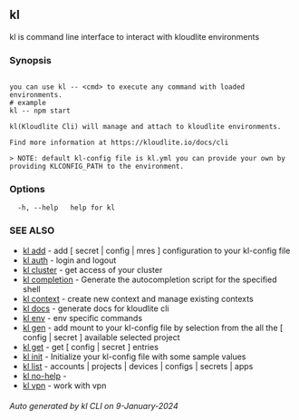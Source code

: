 ## kl

kl is command line interface to interact with kloudlite environments

### Synopsis

```

you can use kl -- <cmd> to execute any command with loaded environments.
# example
kl -- npm start

kl(Kloudlite Cli) will manage and attach to kloudlite environments.

Find more information at https://kloudlite.io/docs/cli

> NOTE: default kl-config file is kl.yml you can provide your own by providing KLCONFIG_PATH to the environment.
```

### Options

```
  -h, --help   help for kl

```

### SEE ALSO

* [kl add](kl_add.md)  - add [ secret | config | mres ] configuration to your kl-config file
* [kl auth](kl_auth.md)  - login and logout
* [kl cluster](kl_cluster.md)  - get access of your cluster
* [kl completion](kl_completion.md)  - Generate the autocompletion script for the specified shell
* [kl context](kl_context.md)  - create new context and manage existing contexts
* [kl docs](kl_docs.md)  - generate docs for kloudlite cli
* [kl env](kl_env.md)  - env specific commands
* [kl gen](kl_gen.md)  - add mount to your kl-config file by selection from the all the [ config | secret ] available selected project
* [kl get](kl_get.md)  - get [ config | secret ] entries
* [kl init](kl_init.md)  - Initialize your kl-config file with some sample values
* [kl list](kl_list.md)  - accounts | projects | devices | configs | secrets | apps
* [kl no-help](kl_no-help.md)  - 
* [kl vpn](kl_vpn.md)  - work with vpn

###### Auto generated by kl CLI on 9-January-2024
